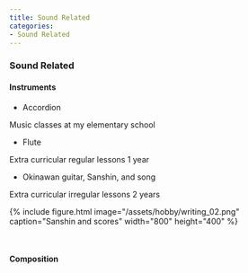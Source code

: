```yaml
---
title: Sound Related
categories:
- Sound Related
---
```


### Sound Related

#### Instruments
* Accordion

Music classes at my elementary school

* Flute 

Extra curricular regular lessons 1 year

* Okinawan guitar, Sanshin, and song 

Extra curricular irregular lessons 2 years 

{% include figure.html image="/assets/hobby/writing_02.png" caption="Sanshin and scores" width="800" height="400"  %}

<br>

#### Composition
